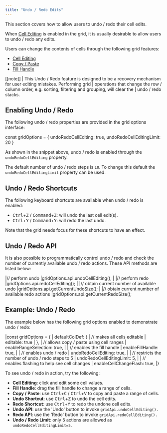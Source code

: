 ```yaml
---
title: "Undo / Redo Edits"
---
```


This section covers how to allow users to undo / redo their cell edits.

When [Cell Editing](/cell-editing/) is enabled in the grid, it is usually desirable to allow users to undo / redo any edits.

Users can change the contents of cells through the following grid features:

- [Cell Editing](/cell-editing/)
- [Copy / Paste](/clipboard/)
- [Fill Handle](/range-selection-fill-handle/)

[[note]]
| This Undo / Redo feature is designed to be a recovery mechanism for user editing mistakes. Performing grid
| operations that change the row / column order, e.g. sorting, filtering and grouping, will clear the
| undo / redo stacks.

## Enabling Undo / Redo

The following undo / redo properties are provided in the grid options interface:

<snippet>
const gridOptions = {
    undoRedoCellEditing: true,
    undoRedoCellEditingLimit: 20
}
</snippet>

As shown in the snippet above, undo / redo is enabled through the `undoRedoCellEditing` property.

The default number of undo / redo steps is `10`. To change this default the `undoRedoCellEditingLimit` property can be used.

## Undo / Redo Shortcuts

The following keyboard shortcuts are available when undo / redo is enabled:

- <kbd>Ctrl</kbd>+<kbd>Z</kbd> / <kbd>Command</kbd>+<kbd>Z</kbd>: will undo the last cell edit(s).
- <kbd>Ctrl</kbd>+<kbd>Y</kbd> / <kbd>Command</kbd>+<kbd>Y</kbd>: will redo the last undo.

Note that the grid needs focus for these shortcuts to have an effect.

## Undo / Redo API

It is also possible to programmatically control undo / redo and check the number of currently available undo / redo actions. These API methods are listed below:

<snippet>
|// perform undo
|gridOptions.api.undoCellEditing();
|
|// perform redo
|gridOptions.api.redoCellEditing();
|
|// obtain current number of available undo
|gridOptions.api.getCurrentUndoSize();
|
|// obtain current number of available redo actions
|gridOptions.api.getCurrentRedoSize();
</snippet>

## Example: Undo / Redo

The example below has the following grid options enabled to demonstrate undo / redo:

<snippet spaceBetweenProperties="true">
|const gridOptions = {
|    defaultColDef: {
|        // makes all cells editable
|        editable: true
|    },
|    // allows copy / paste using cell ranges
|    enableRangeSelection: true,
|
|    // enables the fill handle
|    enableFillHandle: true,
|
|    // enables undo / redo
|    undoRedoCellEditing: true,
|
|    // restricts the number of undo / redo steps to 5
|    undoRedoCellEditingLimit: 5,
|
|    // enables flashing to help see cell changes
|    enableCellChangeFlash: true,
|}
</snippet>

To see undo / redo in action, try the following:

- **Cell Editing**: click and edit some cell values.
- **Fill Handle**: drag the fill handle to change a range of cells.
- **Copy / Paste**: use <kbd>Ctrl</kbd>+<kbd>C</kbd> / <kbd>Ctrl</kbd>+<kbd>V</kbd> to copy and paste a range of cells.
- **Undo Shortcut**: use <kbd>Ctrl</kbd>+<kbd>Z</kbd> to undo the cell edits.
- **Redo Shortcut**: use <kbd>Ctrl</kbd>+<kbd>Y</kbd> to redo the undone cell edits.
- **Undo API**: use the 'Undo' button to invoke `gridApi.undoCellEditing().`
- **Redo API**: use the 'Redo' button to invoke `gridApi.redoCellEditing().`
- **Undo / Redo Limit**: only 5 actions are allowed as `undoRedoCellEditingLimit=5`.

<grid-example title='Undo / Redo' name='undo-redo' type='generated' options='{ "enterprise": true, "exampleHeight": 530, "modules": ["clientside", "range", "clipboard"] }'></grid-example>

